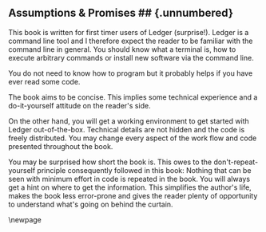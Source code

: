 
## Assumptions & Promises ## {.unnumbered}

This book is written for first timer users of Ledger (surprise!).
Ledger is a command line tool and I therefore expect the reader to be familiar with the command line in general.
You should know what a terminal is, how to execute arbitrary commands or install new software via the command line.

You do not need to know how to program but it probably helps if you have ever read some code.

The book aims to be concise.
This implies some technical experience and a do-it-yourself attitude on the reader's side.

On the other hand, you will get a working environment to get started with Ledger out-of-the-box.
Technical details are not hidden and the code is freely distributed.
You may change every aspect of the work flow and code presented throughout the book.

You may be surprised how short the book is.
This owes to the don't-repeat-yourself principle consequently followed in this book: Nothing that can be seen with minimum effort in code is repeated in the book.
You will always get a hint on where to get the information.
This simplifies the author's life, makes the book less error-prone and gives the reader plenty of opportunity to understand what's going on behind the curtain.

\newpage
